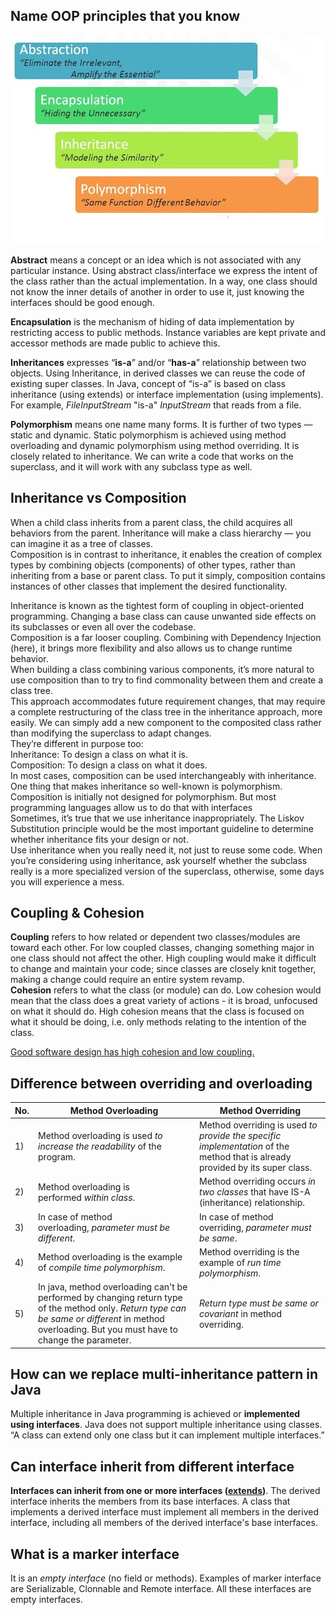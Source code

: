 ## Name OOP principles that you know

![Object Oriented Programming Principles](images/oop.jpg)

**Abstract** means a concept or an idea which is not associated with any particular instance. Using abstract class/interface we express the intent of the class rather than the actual implementation. In a way, one class should not know the inner details of another in order to use it, just knowing the interfaces should be good enough.

**Encapsulation** is the mechanism of hiding of data implementation by restricting access to public methods. Instance variables are kept private and accessor methods are made public to achieve this.

**Inheritances** expresses “**is-a**” and/or “**has-a**” relationship between two objects. Using Inheritance, in derived classes we can reuse the code of existing super classes. In Java, concept of “is-a” is based on class inheritance (using extends) or interface implementation (using implements). For example, *FileInputStream* "is-a" *InputStream* that reads from a file.

**Polymorphism** means one name many forms. It is further of two types — static and dynamic. Static polymorphism is achieved using method overloading and dynamic polymorphism using method overriding. It is closely related to inheritance. We can write a code that works on the superclass, and it will work with any subclass type as well.

## Inheritance vs Composition

When a child class inherits from a parent class, the child acquires all behaviors from the parent. Inheritance will make a class hierarchy — you can imagine it as a tree of classes.  
Composition is in contrast to inheritance, it enables the creation of complex types by combining objects (components) of other types, rather than inheriting from a base or parent class. To put it simply, composition contains instances of other classes that implement the desired functionality.  

Inheritance is known as the tightest form of coupling in object-oriented programming. Changing a base class can cause unwanted side effects on its subclasses or even all over the codebase.  
Composition is a far looser coupling. Combining with Dependency Injection (here), it brings more flexibility and also allows us to change runtime behavior.  
When building a class combining various components, it’s more natural to use composition than to try to find commonality between them and create a class tree.  
This approach accommodates future requirement changes, that may require a complete restructuring of the class tree in the inheritance approach, more easily. We can simply add a new component to the composited class rather than modifying the superclass to adapt changes.  
They’re different in purpose too:  
Inheritance: To design a class on what it is.  
Composition: To design a class on what it does.  
In most cases, composition can be used interchangeably with inheritance. One thing that makes inheritance so well-known is polymorphism.   Composition is initially not designed for polymorphism. But most programming languages allow us to do that with interfaces  
Sometimes, it’s true that we use inheritance inappropriately. The Liskov Substitution principle would be the most important guideline to determine whether inheritance fits your design or not.  
Use inheritance when you really need it, not just to reuse some code. When you’re considering using inheritance, ask yourself whether the subclass really is a more specialized version of the superclass, otherwise, some days you will experience a mess.

## Coupling & Cohesion 

**Coupling** refers to how related or dependent two classes/modules are toward each other. For low coupled classes, changing something major in one class should not affect the other. High coupling would make it difficult to change and maintain your code; since classes are closely knit together, making a change could require an entire system revamp.    
**Cohesion** refers to what the class (or module) can do. Low cohesion would mean that the class does a great variety of actions - it is broad, unfocused on what it should do. High cohesion means that the class is focused on what it should be doing, i.e. only methods relating to the intention of the class.

<u>Good software design has high cohesion and low coupling.</u>

## Difference between overriding and overloading

| No. | Method Overloading                       | Method Overriding                        |
|-----|------------------------------------------|------------------------------------------|
| 1)  | Method overloading is used<span> </span><em>to increase the readability</em><span> </span>of the program. | Method overriding is used<span> </span><em>to provide the specific implementation</em><span> </span>of the method that is already provided by its super class. |
| 2)  | Method overloading is performed<span> </span><em>within class</em>. | Method overriding occurs<span> </span><em>in two classes</em><span> </span>that have IS-A (inheritance) relationship. |
| 3)  | In case of method overloading,<span> </span><em>parameter must be different</em>. | In case of method overriding,<span> </span><em>parameter must be same</em>. |
| 4)  | Method overloading is the example of<span> </span><em>compile time polymorphism</em>. | Method overriding is the example of<span> </span><em>run time polymorphism</em>. |
| 5)  | In java, method overloading can't be performed by changing return type of the method only.<span> </span><em>Return type can be same or different</em><span> </span>in method overloading. But you must have to change the parameter. | <em>Return type must be same or covariant</em><span> </span>in method overriding. |


## How can we replace multi-inheritance pattern in Java

Multiple inheritance in Java programming is achieved or **implemented using interfaces**. Java does not support multiple inheritance using classes. “A class can extend only one class but it can implement multiple interfaces.”

## Can interface inherit from different interface

**Interfaces can inherit from one or more interfaces (<u>extends</u>)**. The derived interface inherits the members from its base interfaces. A class that implements a derived interface must implement all members in the derived interface, including all members of the derived interface's base interfaces.

## What is a marker interface

It is an *empty interface* (no field or methods). Examples of marker interface are Serializable, Clonnable and Remote interface. All these interfaces are empty interfaces.

